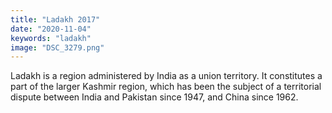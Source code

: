 ```yaml
---
title: "Ladakh 2017"
date: "2020-11-04"
keywords: "ladakh"
image: "DSC_3279.png"
---
```


Ladakh is a region administered by India as a union territory. It constitutes a part of the larger Kashmir region, which has been the subject of a territorial dispute between India and Pakistan since 1947, and China since 1962.
